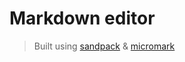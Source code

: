 # Markdown editor

> Built using [sandpack](https://github.com/codesandbox/sandpack) & [micromark](https://github.com/micromark/micromark)